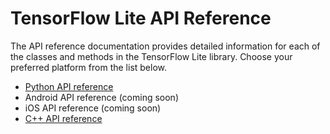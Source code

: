 # TensorFlow Lite API Reference

The API reference documentation provides detailed information for each of the
classes and methods in the TensorFlow Lite library. Choose your preferred
platform from the list below.

*   [Python API reference](/api_docs/python/tf/lite)
*   Android API reference (coming soon)
*   iOS API reference (coming soon)
*   [C++ API reference](/lite/api_docs/cc/)
